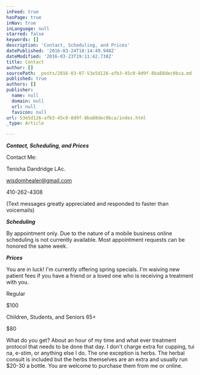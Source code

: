 ```yaml
---
inFeed: true
hasPage: true
inNav: true
inLanguage: null
starred: false
keywords: []
description: 'Contact, Scheduling, and Prices'
datePublished: '2016-03-24T18:14:49.948Z'
dateModified: '2016-03-23T19:11:42.738Z'
title: Contact
author: []
sourcePath: _posts/2016-03-07-53e5d126-afb3-45c0-8d9f-8ba88dec0bca.md
published: true
authors: []
publisher:
  name: null
  domain: null
  url: null
  favicon: null
url: 53e5d126-afb3-45c0-8d9f-8ba88dec0bca/index.html
_type: Article

---
```

**_Contact, Scheduling, and Prices_**

Contact Me:

Tenisha Dandridge LAc.

wisdomhealer@gmail.com

410-262-4308 

(Text messages greatly appreciated and responded to faster than voicemails)

**_Scheduling_**

By appointment only. Due to the nature of a mobile business online scheduling is not currently available. Most appointment requests can be honored the same week.

**_Prices_**

You are in luck! I'm currently offering spring specials. I'm waiving new patient fees if you have a friend or a loved one who is receiving a treatment with you.

Regular

$100

Children, Students, and Seniors 65+

$80

What do you get? About an hour of my time and what ever treatment protocol that needs to be done that day. I don't charge extra for cupping, tui na, e-stim, or anything else I do. The one exception is herbs. The herbal consult is included but the herbs themselves are an extra and usually run $20-30 a bottle. You are welcome to purchase them from me or online.
